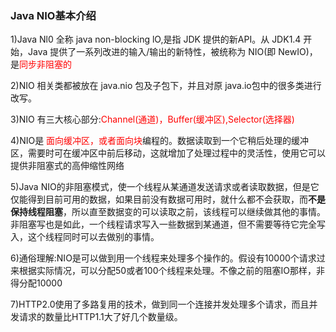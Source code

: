 ### Java NIO基本介绍

1)Java Nl0 全称 java non-blocking lO,是指 JDK 提供的新API。从 JDK1.4 开始，Java 提供了一系列改进的输入/输出的新特性，被统称为 NIO(即 NewIO)，是<font color = 'red'>同步非阻塞的</font>

2)NIO 相关类都被放在 java.nio 包及子包下，并且对原 java.io包中的很多类进行改写。

3)NIO 有三大核心部分:<font color = 'red'>Channel(通道)，Buffer(缓冲区),Selector(选择器)</font>

4)NIO是 <font color = 'red'>面向缓冲区，或者面向块</font>编程的。数据读取到一个它稍后处理的缓冲区，需要时可在缓冲区中前后移动，这就增加了处理过程中的灵活性，使用它可以提供非阻塞式的高伸缩性网络

5)Java NIO的非阻塞模式，使一个线程从某通道发送请求或者读取数据，但是它仅能得到目前可用的数据，如果目前没有数据可用时，就什么都不会获取，而**不是保持线程阻塞**，所以直至数据变的可以读取之前，该线程可以继续做其他的事情。非阻塞写也是如此，一个线程请求写入一些数据到某通道，但不需要等待它完全写入，这个线程同时可以去做别的事情。

6)通俗理解:NIO是可以做到用一个线程来处理多个操作的。假设有10000个请求过来根据实际情况，可以分配50或者100个线程来处理。不像之前的阻塞IO那样，非得分配10000

7)HTTP2.0使用了多路复用的技术，做到同一个连接并发处理多个请求，而且并发请求的数量比HTTP1.1大了好几个数量级。



